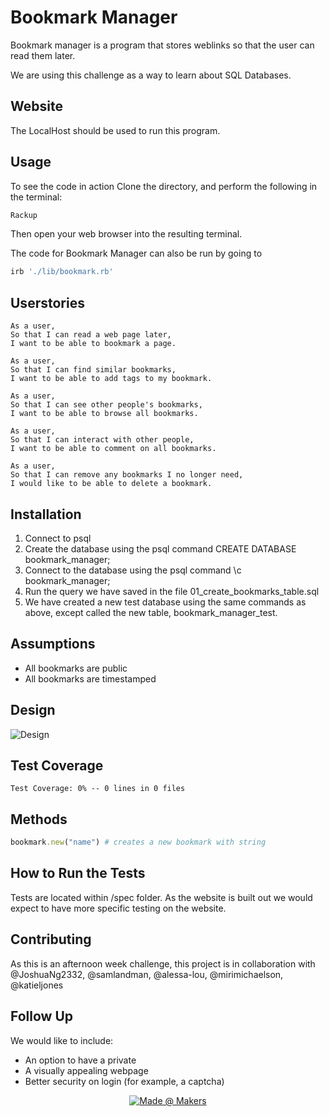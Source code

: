 # Bookmark Manager

Bookmark manager is a program that stores weblinks so that the user can read them later.

We are using this challenge as a way to learn about SQL Databases.

## Website

The LocalHost should be used to run this program.

## Usage

To see the code in action Clone the directory, and perform the following in the terminal:

```bash
Rackup
```

Then open your web browser into the resulting terminal.

The code for Bookmark Manager can also be run by going to

```bash
irb './lib/bookmark.rb'
```

## Userstories

```
As a user,
So that I can read a web page later,
I want to be able to bookmark a page.

As a user,
So that I can find similar bookmarks,
I want to be able to add tags to my bookmark.

As a user,
So that I can see other people's bookmarks,
I want to be able to browse all bookmarks.

As a user,
So that I can interact with other people,
I want to be able to comment on all bookmarks.

As a user,
So that I can remove any bookmarks I no longer need,
I would like to be able to delete a bookmark.
```

## Installation

1. Connect to psql
2. Create the database using the psql command CREATE DATABASE bookmark_manager;
3. Connect to the database using the psql command \c bookmark_manager;
4. Run the query we have saved in the file 01_create_bookmarks_table.sql
5. We have created a new test database using the same commands as above, except called the new table, bookmark_manager_test.

## Assumptions
* All bookmarks are public
* All bookmarks are timestamped

## Design
![Design](/images/Bookmark.png)

## Test Coverage
```
Test Coverage: 0% -- 0 lines in 0 files
```
## Methods

```ruby
bookmark.new("name") # creates a new bookmark with string
```

## How to Run the Tests

Tests are located within /spec folder. As the website is built out we would expect to have more specific testing on the website.

## Contributing
As this is an afternoon week challenge, this project is in collaboration with @JoshuaNg2332, @samlandman, @alessa-lou,
@mirimichaelson, @katieljones

## Follow Up

We would like to include:
- An option to have a private
- A visually appealing webpage
- Better security on login (for example, a captcha)

<p align="center">
    <a href="https://https://makers.tech/">
        <img src="https://img.shields.io/badge/-created%40makers-red"
            alt="Made @ Makers"></a>
</p>
